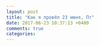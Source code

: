 ```yaml
---
layout: post
title: "Как я провёл 23 июня, Пт"
date: 2017-06-23 10:37:13 +0400
comments: true
categories: 
---
```

